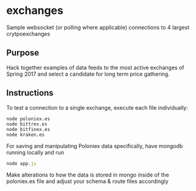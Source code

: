 # exchanges
Sample websocket (or polling where applicable) connections to 4 largest crytpoexchanges

## Purpose
Hack together examples of data feeds to the most active exchanges of Spring 2017 and select a candidate for long term price gathering.

## Instructions
To test a connection to a single exchange, execute each file individually:

```javacript
node poloniex.es
node bittrex.es
node bitfinex.es
node kraken.es
```

For saving and manipulating Poloniex data specifically, have mongodb running locally and run
```javascript
node app.js
```
Make alterations to how the data is stored in mongo inside of the poloniex.es file and adjust your schema & route files accordingly
